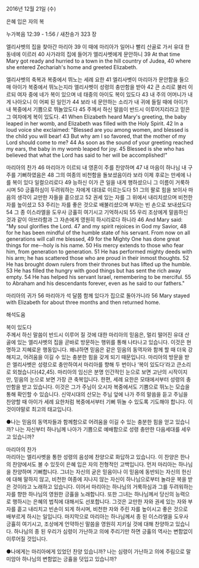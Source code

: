 2016년 12월 21일 (수)

은혜 입은 자의 복



누가복음 12:39 - 1:56 / 새찬송가 323 장


엘리사벳의 집을 찾아간 마리아
39 이 때에 마리아가 일어나 빨리 산골로 가서 유대 한 동네에 이르러 40 사가랴의 집에 들어가 엘리사벳에게 문안하니 
39 At that time Mary got ready and hurried to a town in the hill country of Judea, 40 where she entered Zechariah's home and greeted Elizabeth. 

엘리사벳의 축복과 복중에서 뛰노는 세례 요한
41 엘리사벳이 마리아가 문안함을 들으매 아이가 복중에서 뛰노는지라 엘리사벳이 성령의 충만함을 받아 42 큰 소리로 불러 이르되 여자 중에 네가 복이 있으며 네 태중의 아이도 복이 있도다 43 내 주의 어머니가 내게 나아오니 이 어찌 된 일인가 44 보라 네 문안하는 소리가 내 귀에 들릴 때에 아이가 내 복중에서 기쁨으로 뛰놀았도다 45 주께서 하신 말씀이 반드시 이루어지리라고 믿은 그 여자에게 복이 있도다.
41 When Elizabeth heard Mary's greeting, the baby leaped in her womb, and Elizabeth was filled with the Holy Spirit. 42 In a loud voice she exclaimed: "Blessed are you among women, and blessed is the child you will bear! 43 But why am I so favored, that the mother of my Lord should come to me? 44 As soon as the sound of your greeting reached my ears, the baby in my womb leaped for joy. 45 Blessed is she who has believed that what the Lord has said to her will be accomplished!" 

마리아의 찬가
46 마리아가 이르되 내 영혼이 주를 찬양하며 47 내 마음이 하나님 내 구주를 기뻐하였음은 48 그의 여종의 비천함을 돌보셨음이라 보라 이제 후로는 만세에 나를 복이 있다 일컬으리로다 49 능하신 이가 큰 일을 내게 행하셨으니 그 이름이 거룩하시며 50 긍휼하심이 두려워하는 자에게 대대로 이르는도다 51 그의 팔로 힘을 보이사 마음의 생각이 교만한 자들을 흩으셨고  52 권세 있는 자를 그 위에서 내리치셨으며 비천한 자를 높이셨고 53 주리는 자를 좋은 것으로 배불리셨으며 부자는 빈 손으로 보내셨도다 54 그 종 이스라엘을 도우사 긍휼히 여기시고 기억하시되 55 우리 조상에게 말씀하신 것과 같이 아브라함과 그 자손에게 영원히 하시리로다 하니라 
46 And Mary said: "My soul glorifies the Lord. 47 and my spirit rejoices in God my Savior, 48 for he has been mindful of the humble state of his servant. From now on all generations will call me blessed, 49 for the Mighty One has done great things for me--holy is his name. 50 His mercy extends to those who fear him, from generation to generation. 51 He has performed mighty deeds with his arm; he has scattered those who are proud in their inmost thoughts. 52 He has brought down rulers from their thrones but has lifted up the humble. 53 He has filled the hungry with good things but has sent the rich away empty. 54 He has helped his servant Israel, remembering to be merciful. 55 to Abraham and his descendants forever, even as he said to our fathers." 

마리아의 귀가
56 마리아가 석 달쯤 함께 있다가 집으로 돌아가니라 
56 Mary stayed with Elizabeth for about three months and then returned home.

해석도움





복이 있도다  
주께서 하신 말씀이 반드시 이루어 질 것에 대한 마리아의 믿음은, 멀리 떨어진 유대 산골에 있는 엘리사벳의 집을 곧바로 방문하는 행위를 통해 나타나고 있습니다. 이것은 현명하고 지혜로운 행동입니다. 왜냐하면 믿음은 같은 믿음의 동역자와 함께 할 때 더욱 강해지고, 어려움을 이길 수 있는 충분한 힘을 갖게 되기 때문입니다. 마리아의 방문을 받은 엘리사벳은 성령으로 충만하여서 마리아를 향해 두 번이나 ‘복이 있도다’라고 큰소리로 외쳤습니다(42,45). 마리아의 임신은 분명 인간적인 눈으로 보면 고난의 시작이지만, 믿음의 눈으로 보면 가장 큰 축복입니다. 한편, 세례 요한은 모태에서부터 성령의 충만함을 받고 있습니다. 이것은 그가 주님이 오시자 복중에서도 기쁨으로 뛰노는 모습을 통해 확인할 수 있습니다. 신약시대의 산모는 주님 앞에 나가 주의 말씀을 듣고 주님을 찬양할 때 아이가 세례 요한처럼 복중에서부터 기뻐 뛰놀 수 있도록 기도해야 합니다. 이것이야말로 최고의 태교입니다. 

●나는 믿음의 동역자들과 함께함으로 어려움을 이길 수 있는 충분한 힘을 얻고 있습니까? 나는 자신부터 하나님께 나아가 기쁨으로 예배함으로 성령 충만한 다음세대를 세우고 있습니까? 

마리아의 찬가  
마리아는 엘리사벳을 통한 성령의 음성에 찬양으로 화답하고 있습니다. 이 찬양은 한나의 찬양에서도 볼 수 있듯이 은혜 입은 자의 전형적인 고백입니다. 먼저 마리아는 하나님을 찬양하며 기뻐합니다. 그녀는 자신의 굳은 믿음이나 이 믿음에 동반되는 자신의 헌신에 대해 말하지 않고, 비천한 여종에 지나지 않는 자신이 하나님으로부터 놀라운 복을 받은 것이라고 노래하고 있습니다. 이어서 마리아는 하나님의 거룩하심과 그를 두려워하는 자를 향한 하나님의 영원한 긍휼을 노래합니다. 또한 그녀는 하나님께서 당신의 능력으로 행하시는 은혜의 법칙에 대해서도 선포합니다. 그것은 교만한 자와 권세 있는 자와 부자를 흩고 내리치고 빈손이 되게 하시며, 비천한 자와 주린 자를 높이시고 좋은 것으로 배부르게 하시는 일입니다. 마지막으로 마리아는 하나님께서 종 된 이스라엘을 도우사 긍휼히 여기시고, 조상에게 언약하신 말씀을 영원히 지키실 것에 대해 찬양하고 있습니다. 하나님의 종 된 우리가 심령이 가난하고 의에 주리기만 하면 긍휼의 역사는 변함없이 이루어질 것입니다.  

●나에게는 마리아에게 있었던 찬양 있습니까? 나는 심령이 가난하고 의에 주림으로 말미암아 하나님의 변함없는 긍휼을 덧입고 있습니까?